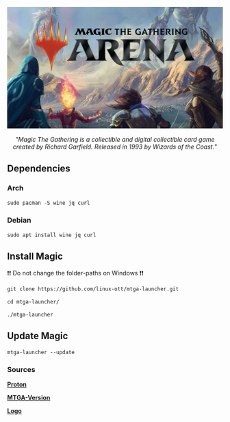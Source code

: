 
![GitHub Logo](res/magic_logo.jpg)

<p align="center"><i>"Magic The Gathering is a collectible and digital collectible card game created by Richard Garfield. Released in 1993 by Wizards of the Coast.</i>"
</p>


## Dependencies

### Arch
```
sudo pacman -S wine jq curl
```

### Debian
```
sudo apt install wine jq curl
```

## Install Magic

❗❗ Do not change the folder-paths on Windows ❗❗

```
git clone https://github.com/linux-ott/mtga-launcher.git
```
```
cd mtga-launcher/
```
```
./mtga-launcher
```

## Update Magic
```
mtga-launcher --update 
```


### Sources

**[Proton](https://github.com/Kron4ek/Wine-Builds)**

**[MTGA-Version](https://mtgarena.downloads.wizards.com/Live/Windows64/version)**

**[Logo](https://cdn.wccftech.com/wp-content/uploads/2018/09/Magic-the-Gathering-Arena-Art.jpg)**


